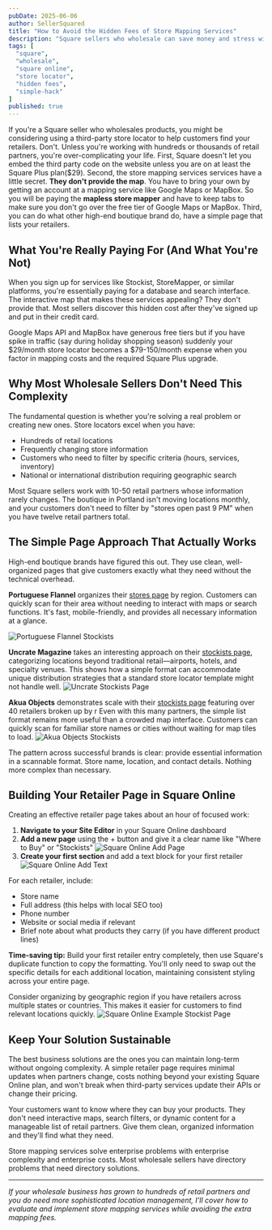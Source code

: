 ```yaml
---
pubDate: 2025-06-06
author: SellerSquared
title: "How to Avoid the Hidden Fees of Store Mapping Services"
description: "Square sellers who wholesale can save money and stress with a simple retailer page. It will avoid the hidden fees of store mapping services."
tags: [
  "square",
  "wholesale",
  "square online",
  "store locator",
  "hidden fees",
  "simple-hack"
]
published: true
---
```



If you're a Square seller who wholesales products, you might be considering using a third-party store locator to help customers find your retailers. Don't. Unless you're working with hundreds or thousands of retail partners, you're over-complicating your life. First, Square doesn't let you embed the third party code on the website unless you are on at least the Square Plus plan($29). Second, the store mapping services services have a little secret. **They don't provide the map**. You have to bring your own by getting an account at a mapping service like Google Maps or MapBox. So you will be paying the **mapless store mapper** and have to keep tabs to make sure you don't go over the free tier of Google Maps or MapBox. Third, you can do what other high-end boutique brand do, have a simple page that lists your retailers.

## What You're Really Paying For (And What You're Not)

When you sign up for services like Stockist, StoreMapper, or similar platforms, you're essentially paying for a database and search interface. The interactive map that makes these services appealing? They don't provide that. Most  sellers discover this hidden cost after they've signed up and put in their credit card.

Google Maps API and MapBox have generous free tiers but if you have spike in traffic (say during holiday shopping season) suddenly your $29/month store locator becomes a $79-150/month expense when you factor in mapping costs and the required Square Plus upgrade.

## Why Most Wholesale Sellers Don't Need This Complexity

The fundamental question is whether you're solving a real problem or creating new ones. Store locators excel when you have:

- Hundreds of retail locations
- Frequently changing store information
- Customers who need to filter by specific criteria (hours, services, inventory)
- National or international distribution requiring geographic search

Most Square  sellers work with 10-50 retail partners whose information rarely changes. The boutique in Portland isn't moving locations monthly, and your customers don't need to filter by "stores open past 9 PM" when you have twelve retail partners total.

## The Simple Page Approach That Actually Works

High-end boutique brands have figured this out. They use clean, well-organized pages that give customers exactly what they need without the technical overhead.

**Portuguese Flannel** organizes their [stores page](https://www.portugueseflannel.com/pages/stores) by region. Customers can quickly scan for their area without needing to interact with maps or search functions. It's fast, mobile-friendly, and provides all necessary information at a glance.

![Portuguese Flannel Stockists](../../assets/images/Portuguese-Flannel-Stockist.png)

**Uncrate Magazine** takes an interesting approach on their [stockists page](https://uncrate.com/magazine/#magazine-stockists), categorizing locations beyond traditional retail—airports, hotels, and specialty venues. This shows how a simple format can accommodate unique distribution strategies that a standard store locator template might not handle well.
![Uncrate Stockists Page](../../assets/images/Uncrate-Stockists.png)


**Akua Objects** demonstrates scale with their [stockists page](https://akuaobjects.com/en-us/blogs/campaign/stockists) featuring over 40 retailers broken up by r Even with this many partners, the simple list format remains more useful than a crowded map interface. Customers can quickly scan for familiar store names or cities without waiting for map tiles to load.
![Akua Objects Stockists](../../assets/images/Akua-Objects-Stockists.png)

The pattern across successful brands is clear: provide essential information in a scannable format. Store name, location, and contact details. Nothing more complex than necessary.

## Building Your Retailer Page in Square Online

Creating an effective retailer page takes about an hour of focused work:

1. **Navigate to your Site Editor** in your Square Online dashboard
2. **Add a new page** using the + button and give it a clear name like "Where to Buy" or "Stockists" ![Square Online Add Page](../../assets/images/Square-Online-Add-Page.png)
3. **Create your first section** and add a text block for your first retailer
![Square Online Add Text](../../assets/images/Square-Online-Add-Text.png)

For each retailer, include:
- Store name
- Full address (this helps with local SEO too)
- Phone number
- Website or social media if relevant
- Brief note about what products they carry (if you have different product lines)

**Time-saving tip:** Build your first retailer entry completely, then use Square's duplicate function to copy the formatting. You'll only need to swap out the specific details for each additional location, maintaining consistent styling across your entire page.

Consider organizing by geographic region if you have retailers across multiple states or countries. This makes it easier for customers to find relevant locations quickly.
![Square Online Example Stockist Page](../../assets/images/Square-Online-Example-Stockist-Page.png)

## Keep Your Solution Sustainable

The best business solutions are the ones you can maintain long-term without ongoing complexity. A simple retailer page requires minimal updates when partners change, costs nothing beyond your existing Square Online plan, and won't break when third-party services update their APIs or change their pricing.

Your customers want to know where they can buy your products. They don't need interactive maps, search filters, or dynamic content for a manageable list of retail partners. Give them clean, organized information and they'll find what they need.

Store mapping services solve enterprise problems with enterprise complexity and enterprise costs. Most wholesale sellers have directory problems that need directory solutions.

---

*If your wholesale business has grown to hundreds of retail partners and you do need more sophisticated location management, I'll cover how to evaluate and implement store mapping services while avoiding the extra mapping fees.*


